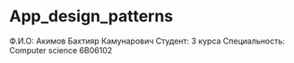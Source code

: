 # App_design_patterns
Ф.И.О: Акимов Бахтияр Камунарович
Студент: 3 курса 
Специальность: Computer science 6B06102
